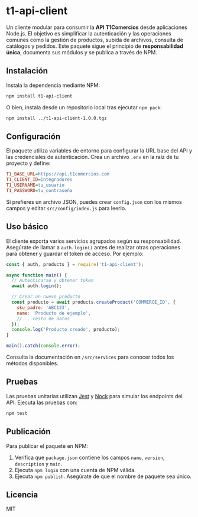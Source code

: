 <!-- t1-api-client/README.md -->

# t1-api-client

Un cliente modular para consumir la **API T1Comercios** desde aplicaciones Node.js. El objetivo es simplificar la autenticación y las operaciones comunes como la gestión de productos, subida de archivos, consulta de catálogos y pedidos. Este paquete sigue el principio de **responsabilidad única**, documenta sus módulos y se publica a través de NPM.

## Instalación

Instala la dependencia mediante NPM:

```bash
npm install t1-api-client
```

O bien, instala desde un repositorio local tras ejecutar `npm pack`:

```bash
npm install ../t1-api-client-1.0.0.tgz
```

## Configuración

El paquete utiliza variables de entorno para configurar la URL base del API y las credenciales de autenticación. Crea un archivo `.env` en la raíz de tu proyecto y define:

```ini
T1_BASE_URL=https://api.t1comercios.com
T1_CLIENT_ID=integradores
T1_USERNAME=tu_usuario
T1_PASSWORD=tu_contraseña
```

Si prefieres un archivo JSON, puedes crear `config.json` con los mismos campos y editar `src/config/index.js` para leerlo.

## Uso básico

El cliente exporta varios servicios agrupados según su responsabilidad. Asegúrate de llamar a `auth.login()` antes de realizar otras operaciones para obtener y guardar el token de acceso. Por ejemplo:

```js
const { auth, products } = require('t1-api-client');

async function main() {
  // Autenticarse y obtener token
  await auth.login();

  // Crear un nuevo producto
  const producto = await products.createProduct('COMMERCE_ID', {
    sku_padre: 'ABC123',
    name: 'Producto de ejemplo',
    // ...resto de datos
  });
  console.log('Producto creado', producto);
}

main().catch(console.error);
```

Consulta la documentación en `/src/services` para conocer todos los métodos disponibles.

## Pruebas

Las pruebas unitarias utilizan [Jest](https://jestjs.io/) y [Nock](https://github.com/nock/nock) para simular los endpoints del API. Ejecuta las pruebas con:

```bash
npm test
```

## Publicación

Para publicar el paquete en NPM:

1. Verifica que `package.json` contiene los campos `name`, `version`, `description` y `main`.
2. Ejecuta `npm login` con una cuenta de NPM válida.
3. Ejecuta `npm publish`. Asegúrate de que el nombre de paquete sea único.

## Licencia

MIT